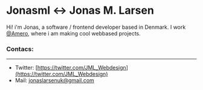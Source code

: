 # Jonasml <-> Jonas M. Larsen


Hi! i'm Jonas, a software / frontend developer based in Denmark. I work [@Amero](https://www.amero.dk), where i am making cool webbased projects. 



### Contacs:
---
- Twitter: [https://twitter.com/JML_Webdesign](https://twitter.com/JML_Webdesign)
- Mail: [jonaslarsenuk@gmail.com](jonaslarsenuk@gmail.com)
